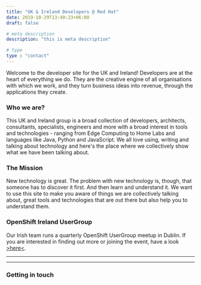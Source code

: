 ```yaml
---
title: "UK & Ireland Developers @ Red Hat"
date: 2019-10-29T13:49:23+06:00
draft: false

# meta description
description: "this is meta description"

# type
type : "contact"
---
```


Welcome to the developer site for the UK and Ireland! Developers are at the heart of everything we do. They are the creative engine of all organisations with which we work, and they turn business ideas into revenue, through the applications they create. 

### Who we are?
This UK and Ireland group is a broad collection of developers, architects, consultants, specialists, engineers and more with a broad interest in tools and technologies - ranging from Edge Computing to Home Labs and languages like Java, Python and JavaScript. We all love using, writing and talking about technology and here's the place where we collectively show what we have been talking about. 

### The Mission 
New technology is great. The problem with new technology is, though, that someone has to discover it first. And then learn and understand it. We want to use this site to make you aware of things we are collectively talking about, great tools and technologies that are out there but also help you to understand them. 

### OpenShift Ireland UserGroup
Our Irish team runs a quarterly OpenShift UserGroup meetup in Dublin. If you are interested in finding out more or joining the event, have a look [>here<](https://openshift-ireland.com/).

_________________________

_________________________

### Getting in touch

